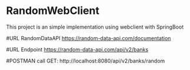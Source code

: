 # RandomWebClient

This project is an simple implementation using webclient with SpringBoot


#URL RandomDataAPI
https://random-data-api.com/documentation

#URL Endpoint
https://random-data-api.com/api/v2/banks

#POSTMAN call
GET: http://localhost:8080/api/v2/banks/random
